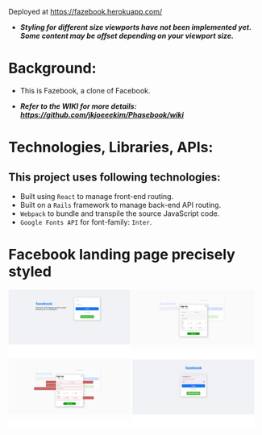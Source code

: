 Deployed at https://fazebook.herokuapp.com/

* ***Styling for different size viewports have not been implemented yet. Some content may be offset depending on your viewport size.***

# Background:
- This is Fazebook, a clone of Facebook.

* ***Refer to the WIKI for more details:***
***https://github.com/jkjoeeekim/Phasebook/wiki***

# Technologies, Libraries, APIs:
## This project uses following technologies:
  - Built using `React` to manage front-end routing.
  - Built on a `Rails` framework to manage back-end API routing.
  - `Webpack` to bundle and transpile the source JavaScript code.
  - `Google Fonts API` for font-family: `Inter`.

# Facebook landing page precisely styled
<img src="./app/assets/images/login1.png" alt="Signin Page"
	title="Signin Page" width="48%" />
<img src="./app/assets/images/login2.png" alt="Signup Page"
	title="Signup Page" width="48%" />
<img src="./app/assets/images/login3.png" alt="Error"
	title="Error" width="48%" />
<img src="./app/assets/images/login4.png" alt="Error" 
  title="Error" width="48%" />